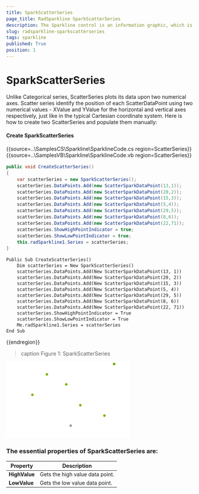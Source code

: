 ```yaml
---
title: SparkScatterSeries
page_title: RadSparkline SparkScatterSeries
description: The Sparkline control is an information graphic, which is characterized by small size, excellent performance
slug: radsparkline-sparkscatterseries
tags: sparkline
published: True
position: 1
---
```


# SparkScatterSeries

Unlike Categorical series, ScatterSeries plots its data upon two numerical axes. Scatter series identify the position of each ScatterDataPoint using two numerical values - XValue and YValue for the horizontal and vertical axes respectively, just like in the typical Cartesian coordinate system. Here is how to create two ScatterSeries and populate them manually:

#### Create SparkScatterSeries

{{source=..\SamplesCS\Sparkline\SparklineCode.cs region=ScatterSeries}} 
{{source=..\SamplesVB\Sparkline\SparklineCode.vb region=ScatterSeries}}
````C#
public void CreateScatterSeries()
{
    var scatterSeries = new SparkScatterSeries();
    scatterSeries.DataPoints.Add(new ScatterSparkDataPoint(13,1));
    scatterSeries.DataPoints.Add(new ScatterSparkDataPoint(20,2));
    scatterSeries.DataPoints.Add(new ScatterSparkDataPoint(15,3));
    scatterSeries.DataPoints.Add(new ScatterSparkDataPoint(5,4));
    scatterSeries.DataPoints.Add(new ScatterSparkDataPoint(29,5));
    scatterSeries.DataPoints.Add(new ScatterSparkDataPoint(8,6));
    scatterSeries.DataPoints.Add(new ScatterSparkDataPoint(22,71));
    scatterSeries.ShowHighPointIndicator = true;
    scatterSeries.ShowLowPointIndicator = true;
    this.radSparkline1.Series = scatterSeries;
}

````
````VB.NET
Public Sub CreateScatterSeries()
    Dim scatterSeries = New SparkScatterSeries()
    scatterSeries.DataPoints.Add(New ScatterSparkDataPoint(13, 1))
    scatterSeries.DataPoints.Add(New ScatterSparkDataPoint(20, 2))
    scatterSeries.DataPoints.Add(New ScatterSparkDataPoint(15, 3))
    scatterSeries.DataPoints.Add(New ScatterSparkDataPoint(5, 4))
    scatterSeries.DataPoints.Add(New ScatterSparkDataPoint(29, 5))
    scatterSeries.DataPoints.Add(New ScatterSparkDataPoint(8, 6))
    scatterSeries.DataPoints.Add(New ScatterSparkDataPoint(22, 71))
    scatterSeries.ShowHighPointIndicator = True
    scatterSeries.ShowLowPointIndicator = True
    Me.radSparkline1.Series = scatterSeries
End Sub

````
 

{{endregion}} 

>caption Figure 1: SparkScatterSeries

![](images/sparkscatterseries001.png)

### The essential properties of SparkScatterSeries are:

|__Property__|__Description__|
|---|---|
|__HighValue__|Gets the high value data point.|
|__LowValue__|Gets the low value data point.|


